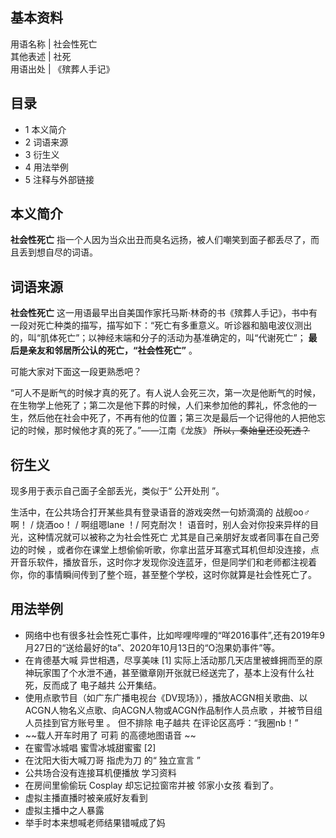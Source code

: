 **基本资料**  
---  
用语名称  |  社会性死亡   
其他表述  |  社死   
用语出处  |  《殡葬人手记》   
  
##  目录

  * 1  本义简介 
  * 2  词语来源 
  * 3  衍生义 
  * 4  用法举例 
  * 5  注释与外部链接 

##  本义简介

**社会性死亡** 指一个人因为当众出丑而臭名远扬，被人们嘲笑到面子都丢尽了，而且丢到想自尽的词语。

##  词语来源

**社会性死亡**
这一用语最早出自美国作家托马斯·林奇的书《殡葬人手记》，书中有一段对死亡种类的描写，描写如下：“死亡有多重意义。听诊器和脑电波仪测出的，叫“肌体死亡”；以神经末端和分子的活动为基准确定的，叫“代谢死亡”；
**最后是亲友和邻居所公认的死亡，“社会性死亡”** 。

可能大家对下面这一段更熟悉吧？

“可人不是断气的时候才真的死了。有人说人会死三次，第一次是他断气的时候，在生物学上他死了；第二次是他下葬的时候，人们来参加他的葬礼，怀念他的一生，然后他在社会中死了，不再有他的位置；第三次是最后一个记得他的人把他忘记的时候，那时候他才真的死了。”——江南《龙族》
~~所以，秦始皇还没死透？~~

##  衍生义

现多用于表示自己面子全部丢光，类似于“  公开处刑  ”。

生活中，在公共场合打开某些具有登录语音的游戏突然一句娇滴滴的  战舰oo♂啊！  /  烧酒oo！  /  啊组嗯lane  ！/  阿克耐次！
语音时，别人会对你投来异样的目光，这种情况就可以被称之为社会性死亡  尤其是自己亲朋好友或者同事在自己旁边的时候
，或者你在课堂上想偷偷听歌，你拿出蓝牙耳塞式耳机但却没连接，点开音乐软件，播放音乐，这时你才发现你没连蓝牙，但是同学们和老师都注视着你，你的事情瞬间传到了整个班，甚至整个学校，这时你就算是社会性死亡了。

##  用法举例

  * 网络中也有很多社会性死亡事件，比如哔哩哔哩的“咩2016事件”,还有2019年9月27日的“送给最好的ta”、2020年10月13日的“O泡果奶事件”等。 
  * 在肯德基大喊  异世相遇，尽享美味  [1]  实际上活动那几天店里被蜂拥而至的原神玩家围了个水泄不通，甚至徽章刚开张就已经送完了，基本上没有什么社死，反而成了  电子越共  公开集结。 
  * 使用点歌节目（如广东广播电视台《DV现场》），播放ACGN相关歌曲、以ACGN人物名义点歌、向ACGN人物或ACGN作品制作人员点歌  ，并被节目组人员挂到官方账号里  。  但不排除  电子越共  在评论区高呼：“我圈nb！” 
  * ~~载人开车时用了 可莉  的高德地图语音 ~~
  * 在蜜雪冰城唱  蜜雪冰城甜蜜蜜  [2] 
  * 在沈阳大街大喊刀哥  指虎为刀  的“  独立宣言  ” 
  * 公共场合没有连接耳机便播放  学习资料 
  * 在房间里偷偷玩  Cosplay  却忘记拉窗帘并被  邻家小女孩  看到了。 
  * 虚拟主播直播时被亲戚好友看到 
  * 虚拟主播中之人暴露 
  * 举手时本来想喊老师结果错喊成了妈 